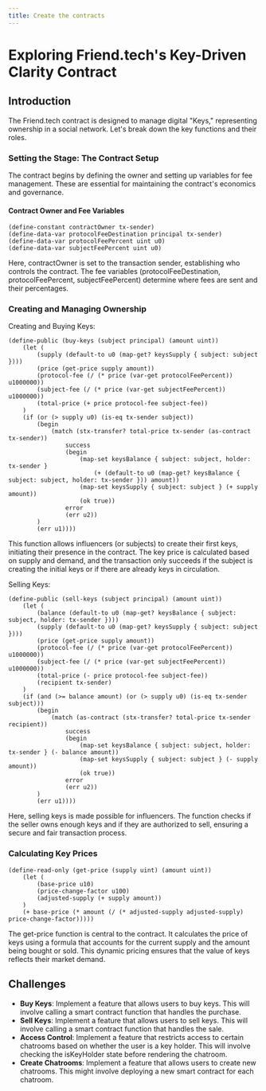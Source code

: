 ```yaml
---
title: Create the contracts
---
```


# Exploring Friend.tech's Key-Driven Clarity Contract

## Introduction

The Friend.tech contract is designed to manage digital "Keys," representing ownership in a social network. Let's break down the key functions and their roles.

### Setting the Stage: The Contract Setup

The contract begins by defining the owner and setting up variables for fee management. These are essential for maintaining the contract's economics and governance.

#### Contract Owner and Fee Variables

```clarity
(define-constant contractOwner tx-sender)
(define-data-var protocolFeeDestination principal tx-sender)
(define-data-var protocolFeePercent uint u0)
(define-data-var subjectFeePercent uint u0)
```

Here, contractOwner is set to the transaction sender, establishing who controls the contract. The fee variables (protocolFeeDestination, protocolFeePercent, subjectFeePercent) determine where fees are sent and their percentages.

### Creating and Managing Ownership

Creating and Buying Keys:

```clarity
(define-public (buy-keys (subject principal) (amount uint))
    (let (
        (supply (default-to u0 (map-get? keysSupply { subject: subject })))
        (price (get-price supply amount))
        (protocol-fee (/ (* price (var-get protocolFeePercent)) u1000000))
        (subject-fee (/ (* price (var-get subjectFeePercent)) u1000000))
        (total-price (+ price protocol-fee subject-fee))
    )
    (if (or (> supply u0) (is-eq tx-sender subject))
        (begin
            (match (stx-transfer? total-price tx-sender (as-contract tx-sender))
                success
                (begin
                    (map-set keysBalance { subject: subject, holder: tx-sender }
                        (+ (default-to u0 (map-get? keysBalance { subject: subject, holder: tx-sender })) amount))
                    (map-set keysSupply { subject: subject } (+ supply amount))
                    (ok true))
                error
                (err u2))
        )
        (err u1))))
```

This function allows influencers (or subjects) to create their first keys, initiating their presence in the contract. The key price is calculated based on supply and demand, and the transaction only succeeds if the subject is creating the initial keys or if there are already keys in circulation.

Selling Keys:

```clarity
(define-public (sell-keys (subject principal) (amount uint))
    (let (
        (balance (default-to u0 (map-get? keysBalance { subject: subject, holder: tx-sender })))
        (supply (default-to u0 (map-get? keysSupply { subject: subject })))
        (price (get-price supply amount))
        (protocol-fee (/ (* price (var-get protocolFeePercent)) u1000000))
        (subject-fee (/ (* price (var-get subjectFeePercent)) u1000000))
        (total-price (- price protocol-fee subject-fee))
        (recipient tx-sender)
    )
    (if (and (>= balance amount) (or (> supply u0) (is-eq tx-sender subject)))
        (begin
            (match (as-contract (stx-transfer? total-price tx-sender recipient))
                success
                (begin
                    (map-set keysBalance { subject: subject, holder: tx-sender } (- balance amount))
                    (map-set keysSupply { subject: subject } (- supply amount))
                    (ok true))
                error
                (err u2))
        )
        (err u1))))
```

Here, selling keys is made possible for influencers. The function checks if the seller owns enough keys and if they are authorized to sell, ensuring a secure and fair transaction process.

### Calculating Key Prices

```clarity
(define-read-only (get-price (supply uint) (amount uint))
    (let (
        (base-price u10)
        (price-change-factor u100)
        (adjusted-supply (+ supply amount))
    )
    (+ base-price (* amount (/ (* adjusted-supply adjusted-supply) price-change-factor)))))

```

The get-price function is central to the contract. It calculates the price of keys using a formula that accounts for the current supply and the amount being bought or sold. This dynamic pricing ensures that the value of keys reflects their market demand.

## Challenges

- **Buy Keys**: Implement a feature that allows users to buy keys. This will involve calling a smart contract function that handles the purchase.
- **Sell Keys**: Implement a feature that allows users to sell keys. This will involve calling a smart contract function that handles the sale.
- **Access Control**: Implement a feature that restricts access to certain chatrooms based on whether the user is a key holder. This will involve checking the isKeyHolder state before rendering the chatroom.
- **Create Chatrooms**: Implement a feature that allows users to create new chatrooms. This might involve deploying a new smart contract for each chatroom.

